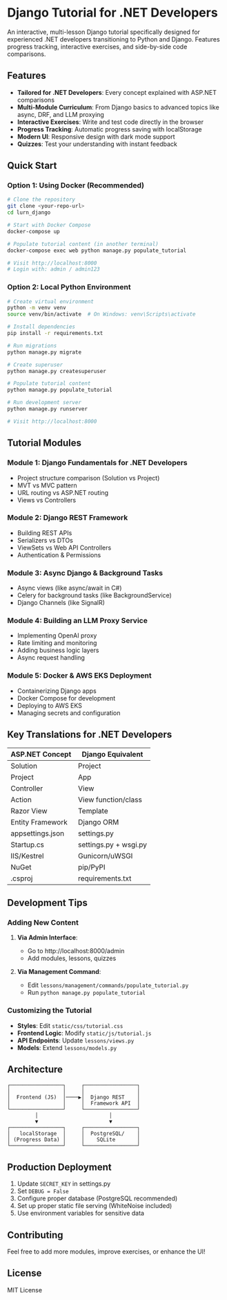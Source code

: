 # Django Tutorial for .NET Developers

An interactive, multi-lesson Django tutorial specifically designed for experienced .NET developers transitioning to Python and Django. Features progress tracking, interactive exercises, and side-by-side code comparisons.

## Features

- **Tailored for .NET Developers**: Every concept explained with ASP.NET comparisons
- **Multi-Module Curriculum**: From Django basics to advanced topics like async, DRF, and LLM proxying
- **Interactive Exercises**: Write and test code directly in the browser
- **Progress Tracking**: Automatic progress saving with localStorage
- **Modern UI**: Responsive design with dark mode support
- **Quizzes**: Test your understanding with instant feedback

## Quick Start

### Option 1: Using Docker (Recommended)

```bash
# Clone the repository
git clone <your-repo-url>
cd lurn_django

# Start with Docker Compose
docker-compose up

# Populate tutorial content (in another terminal)
docker-compose exec web python manage.py populate_tutorial

# Visit http://localhost:8000
# Login with: admin / admin123
```

### Option 2: Local Python Environment

```bash
# Create virtual environment
python -m venv venv
source venv/bin/activate  # On Windows: venv\Scripts\activate

# Install dependencies
pip install -r requirements.txt

# Run migrations
python manage.py migrate

# Create superuser
python manage.py createsuperuser

# Populate tutorial content
python manage.py populate_tutorial

# Run development server
python manage.py runserver

# Visit http://localhost:8000
```

## Tutorial Modules

### Module 1: Django Fundamentals for .NET Developers
- Project structure comparison (Solution vs Project)
- MVT vs MVC pattern
- URL routing vs ASP.NET routing
- Views vs Controllers

### Module 2: Django REST Framework
- Building REST APIs
- Serializers vs DTOs
- ViewSets vs Web API Controllers
- Authentication & Permissions

### Module 3: Async Django & Background Tasks
- Async views (like async/await in C#)
- Celery for background tasks (like BackgroundService)
- Django Channels (like SignalR)

### Module 4: Building an LLM Proxy Service
- Implementing OpenAI proxy
- Rate limiting and monitoring
- Adding business logic layers
- Async request handling

### Module 5: Docker & AWS EKS Deployment
- Containerizing Django apps
- Docker Compose for development
- Deploying to AWS EKS
- Managing secrets and configuration

## Key Translations for .NET Developers

| ASP.NET Concept | Django Equivalent |
|-----------------|-------------------|
| Solution | Project |
| Project | App |
| Controller | View |
| Action | View function/class |
| Razor View | Template |
| Entity Framework | Django ORM |
| appsettings.json | settings.py |
| Startup.cs | settings.py + wsgi.py |
| IIS/Kestrel | Gunicorn/uWSGI |
| NuGet | pip/PyPI |
| .csproj | requirements.txt |

## Development Tips

### Adding New Content

1. **Via Admin Interface**: 
   - Go to http://localhost:8000/admin
   - Add modules, lessons, quizzes

2. **Via Management Command**:
   - Edit `lessons/management/commands/populate_tutorial.py`
   - Run `python manage.py populate_tutorial`

### Customizing the Tutorial

- **Styles**: Edit `static/css/tutorial.css`
- **Frontend Logic**: Modify `static/js/tutorial.js`
- **API Endpoints**: Update `lessons/views.py`
- **Models**: Extend `lessons/models.py`

## Architecture

```
┌─────────────────┐     ┌─────────────────┐
│                 │     │                 │
│  Frontend (JS)  │────▶│  Django REST    │
│                 │     │  Framework API  │
└─────────────────┘     └─────────────────┘
         │                       │
         ▼                       ▼
┌─────────────────┐     ┌─────────────────┐
│   localStorage  │     │  PostgreSQL/    │
│ (Progress Data) │     │    SQLite       │
└─────────────────┘     └─────────────────┘
```

## Production Deployment

1. Update `SECRET_KEY` in settings.py
2. Set `DEBUG = False`
3. Configure proper database (PostgreSQL recommended)
4. Set up proper static file serving (WhiteNoise included)
5. Use environment variables for sensitive data

## Contributing

Feel free to add more modules, improve exercises, or enhance the UI!

## License

MIT License

